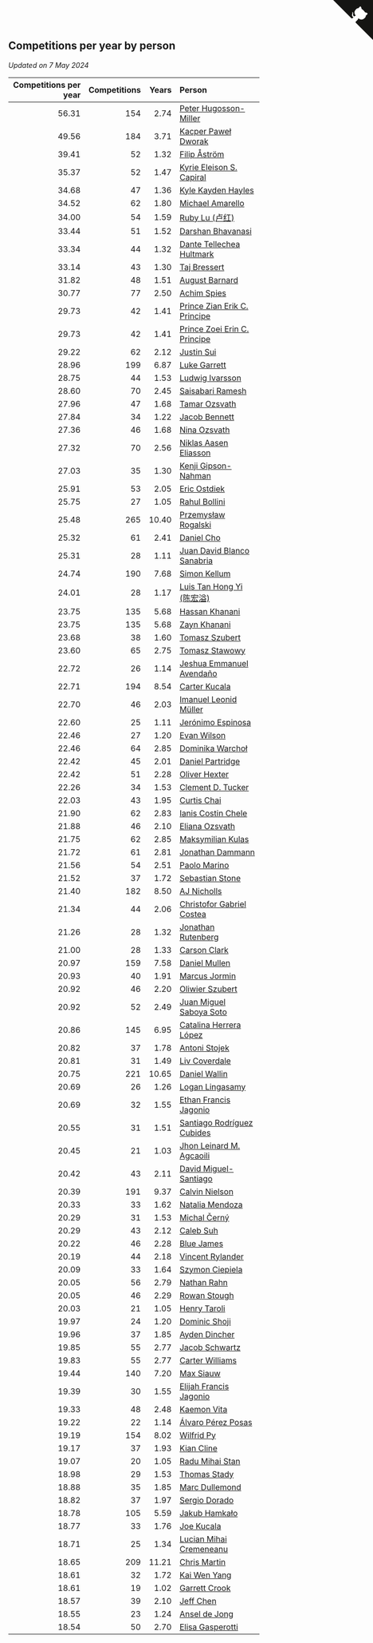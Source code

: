 ## Competitions per year by person

*Updated on  7 May 2024*

| Competitions per year | Competitions | Years | Person |
| ---: | ---: | ---: | :--- |
| 56.31 | 154 | 2.74 | [Peter Hugosson-Miller](https://www.worldcubeassociation.org/persons/2021HUGO01) |
| 49.56 | 184 | 3.71 | [Kacper Paweł Dworak](https://www.worldcubeassociation.org/persons/2020DWOR01) |
| 39.41 | 52 | 1.32 | [Filip Åström](https://www.worldcubeassociation.org/persons/2023ASTR01) |
| 35.37 | 52 | 1.47 | [Kyrie Eleison S. Capiral](https://www.worldcubeassociation.org/persons/2022CAPI02) |
| 34.68 | 47 | 1.36 | [Kyle Kayden Hayles](https://www.worldcubeassociation.org/persons/2022HAYL02) |
| 34.52 | 62 | 1.80 | [Michael Amarello](https://www.worldcubeassociation.org/persons/2022AMAR09) |
| 34.00 | 54 | 1.59 | [Ruby Lu (卢红)](https://www.worldcubeassociation.org/persons/2022LURU01) |
| 33.44 | 51 | 1.52 | [Darshan Bhavanasi](https://www.worldcubeassociation.org/persons/2022BHAV01) |
| 33.34 | 44 | 1.32 | [Dante Tellechea Hultmark](https://www.worldcubeassociation.org/persons/2023HULT01) |
| 33.14 | 43 | 1.30 | [Taj Bressert](https://www.worldcubeassociation.org/persons/2023BRES01) |
| 31.82 | 48 | 1.51 | [August Barnard](https://www.worldcubeassociation.org/persons/2022BARN21) |
| 30.77 | 77 | 2.50 | [Achim Spies](https://www.worldcubeassociation.org/persons/2021SPIE01) |
| 29.73 | 42 | 1.41 | [Prince Zian Erik C. Principe](https://www.worldcubeassociation.org/persons/2022PRIN08) |
| 29.73 | 42 | 1.41 | [Prince Zoei Erin C. Principe](https://www.worldcubeassociation.org/persons/2022PRIN09) |
| 29.22 | 62 | 2.12 | [Justin Sui](https://www.worldcubeassociation.org/persons/2022SUIJ01) |
| 28.96 | 199 | 6.87 | [Luke Garrett](https://www.worldcubeassociation.org/persons/2017GARR05) |
| 28.75 | 44 | 1.53 | [Ludwig Ivarsson](https://www.worldcubeassociation.org/persons/2022IVAR01) |
| 28.60 | 70 | 2.45 | [Saisabari Ramesh](https://www.worldcubeassociation.org/persons/2021RAME01) |
| 27.96 | 47 | 1.68 | [Tamar Ozsvath](https://www.worldcubeassociation.org/persons/2022OZSV04) |
| 27.84 | 34 | 1.22 | [Jacob Bennett](https://www.worldcubeassociation.org/persons/2023BENN04) |
| 27.36 | 46 | 1.68 | [Nina Ozsvath](https://www.worldcubeassociation.org/persons/2022OZSV03) |
| 27.32 | 70 | 2.56 | [Niklas Aasen Eliasson](https://www.worldcubeassociation.org/persons/2021ELIA01) |
| 27.03 | 35 | 1.30 | [Kenji Gipson-Nahman](https://www.worldcubeassociation.org/persons/2023GIPS01) |
| 25.91 | 53 | 2.05 | [Eric Ostdiek](https://www.worldcubeassociation.org/persons/2022OSTD01) |
| 25.75 | 27 | 1.05 | [Rahul Bollini](https://www.worldcubeassociation.org/persons/2023BOLL01) |
| 25.48 | 265 | 10.40 | [Przemysław Rogalski](https://www.worldcubeassociation.org/persons/2013ROGA02) |
| 25.32 | 61 | 2.41 | [Daniel Cho](https://www.worldcubeassociation.org/persons/2021CHOD01) |
| 25.31 | 28 | 1.11 | [Juan David Blanco Sanabria](https://www.worldcubeassociation.org/persons/2023SANA04) |
| 24.74 | 190 | 7.68 | [Simon Kellum](https://www.worldcubeassociation.org/persons/2016KELL12) |
| 24.01 | 28 | 1.17 | [Luis Tan Hong Yi (陈宏溢)](https://www.worldcubeassociation.org/persons/2023YILU01) |
| 23.75 | 135 | 5.68 | [Hassan Khanani](https://www.worldcubeassociation.org/persons/2018KHAN26) |
| 23.75 | 135 | 5.68 | [Zayn Khanani](https://www.worldcubeassociation.org/persons/2018KHAN28) |
| 23.68 | 38 | 1.60 | [Tomasz Szubert](https://www.worldcubeassociation.org/persons/2022SZUB02) |
| 23.60 | 65 | 2.75 | [Tomasz Stawowy](https://www.worldcubeassociation.org/persons/2021STAW01) |
| 22.72 | 26 | 1.14 | [Jeshua Emmanuel Avendaño](https://www.worldcubeassociation.org/persons/2023AVEN01) |
| 22.71 | 194 | 8.54 | [Carter Kucala](https://www.worldcubeassociation.org/persons/2015KUCA01) |
| 22.70 | 46 | 2.03 | [Imanuel Leonid Müller](https://www.worldcubeassociation.org/persons/2022MULL02) |
| 22.60 | 25 | 1.11 | [Jerónimo Espinosa](https://www.worldcubeassociation.org/persons/2023ESPI07) |
| 22.46 | 27 | 1.20 | [Evan Wilson](https://www.worldcubeassociation.org/persons/2023WILS11) |
| 22.46 | 64 | 2.85 | [Dominika Warchoł](https://www.worldcubeassociation.org/persons/2021WARC01) |
| 22.42 | 45 | 2.01 | [Daniel Partridge](https://www.worldcubeassociation.org/persons/2022PART02) |
| 22.42 | 51 | 2.28 | [Oliver Hexter](https://www.worldcubeassociation.org/persons/2022HEXT01) |
| 22.26 | 34 | 1.53 | [Clement D. Tucker](https://www.worldcubeassociation.org/persons/2022TUCK09) |
| 22.03 | 43 | 1.95 | [Curtis Chai](https://www.worldcubeassociation.org/persons/2022CHAI02) |
| 21.90 | 62 | 2.83 | [Ianis Costin Chele](https://www.worldcubeassociation.org/persons/2021CHEL01) |
| 21.88 | 46 | 2.10 | [Eliana Ozsvath](https://www.worldcubeassociation.org/persons/2022OZSV01) |
| 21.75 | 62 | 2.85 | [Maksymilian Kulas](https://www.worldcubeassociation.org/persons/2021KULA02) |
| 21.72 | 61 | 2.81 | [Jonathan Dammann](https://www.worldcubeassociation.org/persons/2021DAMM01) |
| 21.56 | 54 | 2.51 | [Paolo Marino](https://www.worldcubeassociation.org/persons/2021MARI04) |
| 21.52 | 37 | 1.72 | [Sebastian Stone](https://www.worldcubeassociation.org/persons/2022STON09) |
| 21.40 | 182 | 8.50 | [AJ Nicholls](https://www.worldcubeassociation.org/persons/2015NICH04) |
| 21.34 | 44 | 2.06 | [Christofor Gabriel Costea](https://www.worldcubeassociation.org/persons/2022COST03) |
| 21.26 | 28 | 1.32 | [Jonathan Rutenberg](https://www.worldcubeassociation.org/persons/2023RUTE01) |
| 21.00 | 28 | 1.33 | [Carson Clark](https://www.worldcubeassociation.org/persons/2023CLAR02) |
| 20.97 | 159 | 7.58 | [Daniel Mullen](https://www.worldcubeassociation.org/persons/2016MULL04) |
| 20.93 | 40 | 1.91 | [Marcus Jormin](https://www.worldcubeassociation.org/persons/2022JORM01) |
| 20.92 | 46 | 2.20 | [Oliwier Szubert](https://www.worldcubeassociation.org/persons/2022SZUB01) |
| 20.92 | 52 | 2.49 | [Juan Miguel Saboya Soto](https://www.worldcubeassociation.org/persons/2021SOTO01) |
| 20.86 | 145 | 6.95 | [Catalina Herrera López](https://www.worldcubeassociation.org/persons/2017LOPE31) |
| 20.82 | 37 | 1.78 | [Antoni Stojek](https://www.worldcubeassociation.org/persons/2022STOJ03) |
| 20.81 | 31 | 1.49 | [Liv Coverdale](https://www.worldcubeassociation.org/persons/2022COVE02) |
| 20.75 | 221 | 10.65 | [Daniel Wallin](https://www.worldcubeassociation.org/persons/2013WALL03) |
| 20.69 | 26 | 1.26 | [Logan Lingasamy](https://www.worldcubeassociation.org/persons/2023LING02) |
| 20.69 | 32 | 1.55 | [Ethan Francis Jagonio](https://www.worldcubeassociation.org/persons/2022JAGO03) |
| 20.55 | 31 | 1.51 | [Santiago Rodríguez Cubides](https://www.worldcubeassociation.org/persons/2022CUBI01) |
| 20.45 | 21 | 1.03 | [Jhon Leinard M. Agcaoili](https://www.worldcubeassociation.org/persons/2023AGCA01) |
| 20.42 | 43 | 2.11 | [David Miguel-Santiago](https://www.worldcubeassociation.org/persons/2022MIGU02) |
| 20.39 | 191 | 9.37 | [Calvin Nielson](https://www.worldcubeassociation.org/persons/2014NIEL03) |
| 20.33 | 33 | 1.62 | [Natalia Mendoza](https://www.worldcubeassociation.org/persons/2022MEND24) |
| 20.29 | 31 | 1.53 | [Michal Černý](https://www.worldcubeassociation.org/persons/2022CERN03) |
| 20.29 | 43 | 2.12 | [Caleb Suh](https://www.worldcubeassociation.org/persons/2022SUHC01) |
| 20.22 | 46 | 2.28 | [Blue James](https://www.worldcubeassociation.org/persons/2022JAME01) |
| 20.19 | 44 | 2.18 | [Vincent Rylander](https://www.worldcubeassociation.org/persons/2022RYLA01) |
| 20.09 | 33 | 1.64 | [Szymon Ciepiela](https://www.worldcubeassociation.org/persons/2022CIEP01) |
| 20.05 | 56 | 2.79 | [Nathan Rahn](https://www.worldcubeassociation.org/persons/2021RAHN01) |
| 20.05 | 46 | 2.29 | [Rowan Stough](https://www.worldcubeassociation.org/persons/2022STOU01) |
| 20.03 | 21 | 1.05 | [Henry Taroli](https://www.worldcubeassociation.org/persons/2023TARO01) |
| 19.97 | 24 | 1.20 | [Dominic Shoji](https://www.worldcubeassociation.org/persons/2023SHOJ01) |
| 19.96 | 37 | 1.85 | [Ayden Dincher](https://www.worldcubeassociation.org/persons/2022DINC01) |
| 19.85 | 55 | 2.77 | [Jacob Schwartz](https://www.worldcubeassociation.org/persons/2021SCHW01) |
| 19.83 | 55 | 2.77 | [Carter Williams](https://www.worldcubeassociation.org/persons/2021WILL06) |
| 19.44 | 140 | 7.20 | [Max Siauw](https://www.worldcubeassociation.org/persons/2017SIAU02) |
| 19.39 | 30 | 1.55 | [Elijah Francis Jagonio](https://www.worldcubeassociation.org/persons/2022JAGO02) |
| 19.33 | 48 | 2.48 | [Kaemon Vita](https://www.worldcubeassociation.org/persons/2021VITA01) |
| 19.22 | 22 | 1.14 | [Álvaro Pérez Posas](https://www.worldcubeassociation.org/persons/2023POSA01) |
| 19.19 | 154 | 8.02 | [Wilfrid Py](https://www.worldcubeassociation.org/persons/2016PYWI01) |
| 19.17 | 37 | 1.93 | [Kian Cline](https://www.worldcubeassociation.org/persons/2022CLIN01) |
| 19.07 | 20 | 1.05 | [Radu Mihai Stan](https://www.worldcubeassociation.org/persons/2023STAN09) |
| 18.98 | 29 | 1.53 | [Thomas Stady](https://www.worldcubeassociation.org/persons/2022STAD01) |
| 18.88 | 35 | 1.85 | [Marc Dullemond](https://www.worldcubeassociation.org/persons/2022DULL01) |
| 18.82 | 37 | 1.97 | [Sergio Dorado](https://www.worldcubeassociation.org/persons/2022CORR05) |
| 18.78 | 105 | 5.59 | [Jakub Hamkało](https://www.worldcubeassociation.org/persons/2018HAMK01) |
| 18.77 | 33 | 1.76 | [Joe Kucala](https://www.worldcubeassociation.org/persons/2022KUCA01) |
| 18.71 | 25 | 1.34 | [Lucian Mihai Cremeneanu](https://www.worldcubeassociation.org/persons/2023CREM01) |
| 18.65 | 209 | 11.21 | [Chris Martin](https://www.worldcubeassociation.org/persons/2013MART03) |
| 18.61 | 32 | 1.72 | [Kai Wen Yang](https://www.worldcubeassociation.org/persons/2022YANG19) |
| 18.61 | 19 | 1.02 | [Garrett Crook](https://www.worldcubeassociation.org/persons/2023CROO02) |
| 18.57 | 39 | 2.10 | [Jeff Chen](https://www.worldcubeassociation.org/persons/2022CHEN19) |
| 18.55 | 23 | 1.24 | [Ansel de Jong](https://www.worldcubeassociation.org/persons/2023JONG01) |
| 18.54 | 50 | 2.70 | [Elisa Gasperotti](https://www.worldcubeassociation.org/persons/2021GASP01) |


<a href="https://github.com/jonatanklosko/wca_statistics" class="github-corner" aria-label="View source on Github"><svg width="80" height="80" viewBox="0 0 250 250" style="fill:#151513; color:#fff; position: absolute; top: 0; border: 0; right: 0;" aria-hidden="true"><path d="M0,0 L115,115 L130,115 L142,142 L250,250 L250,0 Z"></path><path d="M128.3,109.0 C113.8,99.7 119.0,89.6 119.0,89.6 C122.0,82.7 120.5,78.6 120.5,78.6 C119.2,72.0 123.4,76.3 123.4,76.3 C127.3,80.9 125.5,87.3 125.5,87.3 C122.9,97.6 130.6,101.9 134.4,103.2" fill="currentColor" style="transform-origin: 130px 106px;" class="octo-arm"></path><path d="M115.0,115.0 C114.9,115.1 118.7,116.5 119.8,115.4 L133.7,101.6 C136.9,99.2 139.9,98.4 142.2,98.6 C133.8,88.0 127.5,74.4 143.8,58.0 C148.5,53.4 154.0,51.2 159.7,51.0 C160.3,49.4 163.2,43.6 171.4,40.1 C171.4,40.1 176.1,42.5 178.8,56.2 C183.1,58.6 187.2,61.8 190.9,65.4 C194.5,69.0 197.7,73.2 200.1,77.6 C213.8,80.2 216.3,84.9 216.3,84.9 C212.7,93.1 206.9,96.0 205.4,96.6 C205.1,102.4 203.0,107.8 198.3,112.5 C181.9,128.9 168.3,122.5 157.7,114.1 C157.9,116.9 156.7,120.9 152.7,124.9 L141.0,136.5 C139.8,137.7 141.6,141.9 141.8,141.8 Z" fill="currentColor" class="octo-body"></path></svg></a><style>.github-corner:hover .octo-arm{animation:octocat-wave 560ms ease-in-out}@keyframes octocat-wave{0%,100%{transform:rotate(0)}20%,60%{transform:rotate(-25deg)}40%,80%{transform:rotate(10deg)}}@media (max-width:500px){.github-corner:hover .octo-arm{animation:none}.github-corner .octo-arm{animation:octocat-wave 560ms ease-in-out}}</style>
